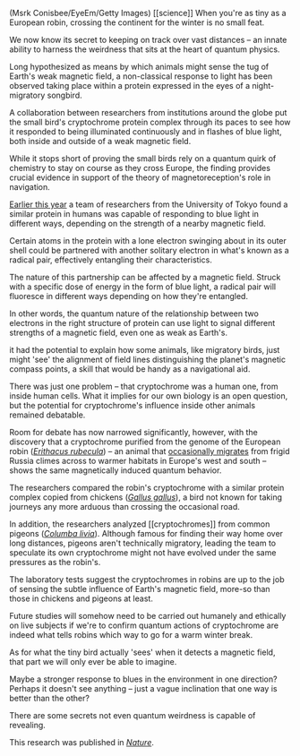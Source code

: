 (Msrk Conisbee/EyeEm/Getty Images)
[[science]]
When you're as tiny as a European robin, crossing the continent for the winter is no small feat. 

We now know its secret to keeping on track over vast distances – an innate ability to harness the weirdness that sits at the heart of quantum physics.

Long hypothesized as means by which animals might sense the tug of Earth's weak magnetic field, a non-classical response to light has been observed taking place within a protein expressed in the eyes of a night-migratory songbird.

A collaboration between researchers from institutions around the globe put the small bird's cryptochrome protein complex through its paces to see how it responded to being illuminated continuously and in flashes of blue light, both inside and outside of a weak magnetic field.

While it stops short of proving the small birds rely on a quantum quirk of chemistry to stay on course as they cross Europe, the finding provides crucial evidence in support of the theory of magnetoreception's role in navigation.

[Earlier this year](https://www.sciencealert.com/birds-have-a-quantum-sense-and-for-the-first-time-scientists-see-it-in-action) a team of researchers from the University of Tokyo found a similar protein in humans was capable of responding to blue light in different ways, depending on the strength of a nearby magnetic field.

Certain atoms in the protein with a lone electron swinging about in its outer shell could be partnered with another solitary electron in what's known as a radical pair, effectively entangling their characteristics.

The nature of this partnership can be affected by a magnetic field. Struck with a specific dose of energy in the form of blue light, a radical pair will fluoresce in different ways depending on how they're entangled.

In other words, the quantum nature of the relationship between two electrons in the right structure of protein can use light to signal different strengths of a magnetic field, even one as weak as Earth's.

it had the potential to explain how some animals, like migratory birds, just might 'see' the alignment of field lines distinguishing the planet's magnetic compass points, a skill that would be handy as a navigational aid.

There was just one problem – that cryptochrome was a human one, from inside human cells. What it implies for our own biology is an open question, but the potential for cryptochrome's influence inside other animals remained debatable.

Room for debate has now narrowed significantly, however, with the discovery that a cryptochrome purified from the genome of the European robin (_[Erithacus rubecula](https://en.wikipedia.org/wiki/European_robin)_) – an animal that [occasionally migrates](https://www.discoverwildlife.com/animal-facts/birds/facts-about-robins/) from frigid Russia climes across to warmer habitats in Europe's west and south – shows the same magnetically induced quantum behavior.

The researchers compared the robin's cryptochrome with a similar protein complex copied from chickens (_[Gallus gallus](https://en.wikipedia.org/wiki/Chicken)_), a bird not known for taking journeys any more arduous than crossing the occasional road.

In addition, the researchers analyzed [[cryptochromes]] from common pigeons (_[Columba livia](https://en.wikipedia.org/wiki/Rock_dove)_). Although famous for finding their way home over long distances, pigeons aren't technically migratory, leading the team to speculate its own cryptochrome might not have evolved under the same pressures as the robin's.

The laboratory tests suggest the cryptochromes in robins are up to the job of sensing the subtle influence of Earth's magnetic field, more-so than those in chickens and pigeons at least.

Future studies will somehow need to be carried out humanely and ethically on live subjects if we're to confirm quantum actions of cryptochrome are indeed what tells robins which way to go for a warm winter break.

As for what the tiny bird actually 'sees' when it detects a magnetic field, that part we will only ever be able to imagine.

Maybe a stronger response to blues in the environment in one direction? Perhaps it doesn't see anything – just a vague inclination that one way is better than the other?

There are some secrets not even quantum weirdness is capable of revealing.

This research was published in _[Nature](https://doi.org/10.1038/s41586-021-03618-9)_.